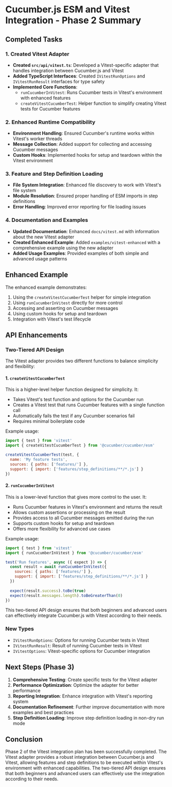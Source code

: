 # Cucumber.js ESM and Vitest Integration - Phase 2 Summary

## Completed Tasks

### 1. Created Vitest Adapter

- **Created `src/api/vitest.ts`**: Developed a Vitest-specific adapter that handles integration between Cucumber.js and Vitest
- **Added TypeScript Interfaces**: Created `IVitestRunOptions` and `IVitestRunResult` interfaces for type safety
- **Implemented Core Functions**:
  - `runCucumberInVitest`: Runs Cucumber tests in Vitest's environment with enhanced features
  - `createVitestCucumberTest`: Helper function to simplify creating Vitest tests for Cucumber features

### 2. Enhanced Runtime Compatibility

- **Environment Handling**: Ensured Cucumber's runtime works within Vitest's worker threads
- **Message Collection**: Added support for collecting and accessing Cucumber messages
- **Custom Hooks**: Implemented hooks for setup and teardown within the Vitest environment

### 3. Feature and Step Definition Loading

- **File System Integration**: Enhanced file discovery to work with Vitest's file system
- **Module Resolution**: Ensured proper handling of ESM imports in step definitions
- **Error Handling**: Improved error reporting for file loading issues

### 4. Documentation and Examples

- **Updated Documentation**: Enhanced `docs/vitest.md` with information about the new Vitest adapter
- **Created Enhanced Example**: Added `examples/vitest-enhanced` with a comprehensive example using the new adapter
- **Added Usage Examples**: Provided examples of both simple and advanced usage patterns

## Enhanced Example

The enhanced example demonstrates:

1. Using the `createVitestCucumberTest` helper for simple integration
2. Using `runCucumberInVitest` directly for more control
3. Accessing and asserting on Cucumber messages
4. Using custom hooks for setup and teardown
5. Integration with Vitest's test lifecycle

## API Enhancements

### Two-Tiered API Design

The Vitest adapter provides two different functions to balance simplicity and flexibility:

#### 1. `createVitestCucumberTest`

This is a higher-level helper function designed for simplicity. It:
- Takes Vitest's test function and options for the Cucumber run
- Creates a Vitest test that runs Cucumber features with a single function call
- Automatically fails the test if any Cucumber scenarios fail
- Requires minimal boilerplate code

Example usage:
```javascript
import { test } from 'vitest'
import { createVitestCucumberTest } from '@cucumber/cucumber/esm'

createVitestCucumberTest(test, {
  name: 'My feature tests',
  sources: { paths: ['features/'] },
  support: { import: ['features/step_definitions/**/*.js'] }
})
```

#### 2. `runCucumberInVitest`

This is a lower-level function that gives more control to the user. It:
- Runs Cucumber features in Vitest's environment and returns the result
- Allows custom assertions or processing on the result
- Provides access to all Cucumber messages emitted during the run
- Supports custom hooks for setup and teardown
- Offers more flexibility for advanced use cases

Example usage:
```javascript
import { test } from 'vitest'
import { runCucumberInVitest } from '@cucumber/cucumber/esm'

test('Run features', async ({ expect }) => {
  const result = await runCucumberInVitest({
    sources: { paths: ['features/'] },
    support: { import: ['features/step_definitions/**/*.js'] }
  })
  
  expect(result.success).toBe(true)
  expect(result.messages.length).toBeGreaterThan(0)
})
```

This two-tiered API design ensures that both beginners and advanced users can effectively integrate Cucumber.js with Vitest according to their needs.

### New Types

- `IVitestRunOptions`: Options for running Cucumber tests in Vitest
- `IVitestRunResult`: Result of running Cucumber tests in Vitest
- `IVitestOptions`: Vitest-specific options for Cucumber integration

## Next Steps (Phase 3)

1. **Comprehensive Testing**: Create specific tests for the Vitest adapter
2. **Performance Optimization**: Optimize the adapter for better performance
3. **Reporting Integration**: Enhance integration with Vitest's reporting system
4. **Documentation Refinement**: Further improve documentation with more examples and best practices
5. **Step Definition Loading**: Improve step definition loading in non-dry run mode

## Conclusion

Phase 2 of the Vitest integration plan has been successfully completed. The Vitest adapter provides a robust integration between Cucumber.js and Vitest, allowing features and step definitions to be executed within Vitest's environment with enhanced capabilities. The two-tiered API design ensures that both beginners and advanced users can effectively use the integration according to their needs. 